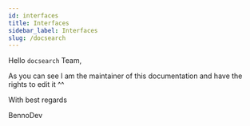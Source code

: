 ```yaml
---
id: interfaces
title: Interfaces
sidebar_label: Interfaces
slug: /docsearch
---
```


Hello `docsearch` Team,

As you can see I am the maintainer of this documentation
and have the rights to edit it ^^

With best regards

BennoDev
